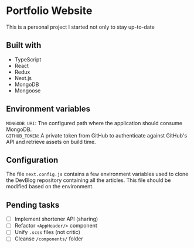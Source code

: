 # Portfolio Website

This is a personal project I started not only to stay up-to-date 

## Built with

- TypeScript
- React
- Redux
- Next.js
- MongoDB
- Mongoose

## Environment variables

`MONGODB_URI`: The configured path where the application should consume MongoDB.\
`GITHUB_TOKEN`: A private token from GitHub to authenticate against GitHub's API and retrieve assets on build time.

## Configuration

The file `next.config.js` contains a few environment variables used to clone the DevBlog repository containing all the articles. This file should be modified based on the environment.

## Pending tasks

- [ ] Implement shortener API (sharing)
- [ ] Refactor `<AppHeader/>` component
- [ ] Unify `.scss` files (not critic)
- [ ] Cleanse `/components/` folder
